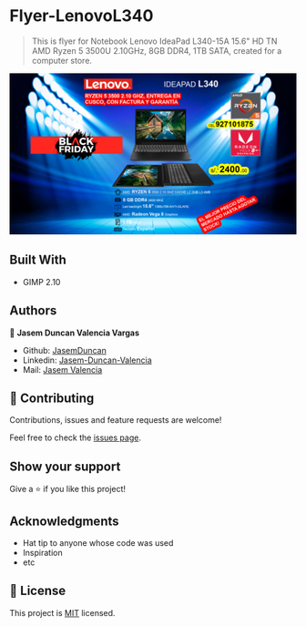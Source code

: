 # Flyer-LenovoL340
> This is flyer for Notebook Lenovo IdeaPad L340-15A 15.6" HD TN AMD Ryzen 5 3500U 2.10GHz, 8GB DDR4, 1TB SATA, created for a computer store.


![screenshot](Flyer1920x1080.png)

## Built With

- GIMP 2.10

## Authors

👤 **Jasem Duncan Valencia Vargas**

- Github: [JasemDuncan](https://github.com/JasemDuncan)
- Linkedin: [Jasem-Duncan-Valencia](https://www.linkedin.com/in/jasem-duncan-valencia/)
- Mail: [Jasem Valencia](jasemvalencia@gmail.com)


## 🤝 Contributing

Contributions, issues and feature requests are welcome!

Feel free to check the [issues page](issues/).

## Show your support

Give a ⭐️ if you like this project!

## Acknowledgments

- Hat tip to anyone whose code was used
- Inspiration
- etc

## 📝 License

This project is [MIT](lic.url) licensed.
